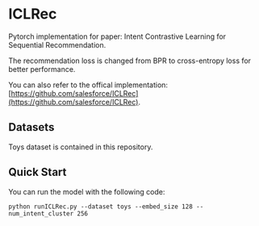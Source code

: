 # ICLRec
Pytorch implementation for paper: Intent Contrastive Learning for Sequential Recommendation.

The recommendation loss is changed from BPR to cross-entropy loss for better performance.

You can also refer to the offical implementation: [https://github.com/salesforce/ICLRec](https://github.com/salesforce/ICLRec).
## Datasets
Toys dataset is contained in this repository.
## Quick Start
You can run the model with the following code:
```
python runICLRec.py --dataset toys --embed_size 128 --num_intent_cluster 256 
```


